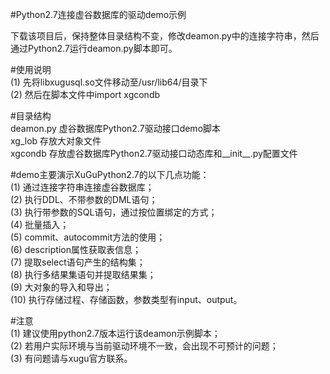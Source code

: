#Python2.7连接虚谷数据库的驱动demo示例

下载该项目后，保持整体目录结构不变，修改deamon.py中的连接字符串，然后通过Python2.7运行deamon.py脚本即可。

#使用说明  
(1) 先将libxugusql.so文件移动至/usr/lib64/目录下  
(2) 然后在脚本文件中import xgcondb  

#目录结构  
deamon.py	虚谷数据库Python2.7驱动接口demo脚本  
xg_lob		存放大对象文件  
xgcondb		存放虚谷数据库Python2.7驱动接口动态库和__init__.py配置文件  

#demo主要演示XuGuPython2.7的以下几点功能：  
(1)  通过连接字符串连接虚谷数据库；  
(2)  执行DDL、不带参数的DML语句；  
(3)  执行带参数的SQL语句，通过按位置绑定的方式；  
(4)  批量插入；  
(5)  commit、autocommit方法的使用；  
(6)  description属性获取表信息；  
(7)  提取select语句产生的结构集；  
(8)  执行多结果集语句并提取结果集；  
(9)  大对象的导入和导出；  
(10) 执行存储过程、存储函数，参数类型有input、output。  

#注意  
(1) 建议使用python2.7版本运行该deamon示例脚本；  
(2) 若用户实际环境与当前驱动环境不一致，会出现不可预计的问题；  
(3) 有问题请与xugu官方联系。  
